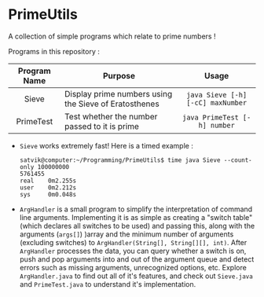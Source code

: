 # PrimeUtils
A collection of simple programs which relate to prime numbers !

Programs in this repository :

| Program Name  | Purpose                                               | Usage                                  |
| :------------:|-------------------------------------------------------|:--------------------------------------:|
| Sieve         | Display prime numbers using the Sieve of Eratosthenes | `java Sieve [-h] [-cC] maxNumber`      |
| PrimeTest     | Test whether the number passed to it is prime         | `java PrimeTest [-h] number`           |

+ `Sieve` works extremely fast! Here is a timed example :
    
    ````    
    satvik@computer:~/Programming/PrimeUtils$ time java Sieve --count-only 100000000
    5761455
    real	0m2.255s
    user	0m2.212s
    sys		0m0.048s
    ````

* `ArgHandler` is a small program to simplify the interpretation of command line arguments. Implementing it is 
as simple as creating a "switch table" (which declares all switches to be used) and passing this, along with the 
arguments (`args[]`) )array and the minimum number of arguments (excluding switches) to `ArgHandler(String[], String[][], int)`. 
After `ArgHandler` processes the data, you can query whether a switch is on, push and pop arguments into and out of the argument 
queue and detect errors such as missing arguments, unrecognized options, etc. Explore `ArgHandler.java` to find out all of it's 
features, and check out `Sieve.java` and `PrimeTest.java` to understand it's implementation.

